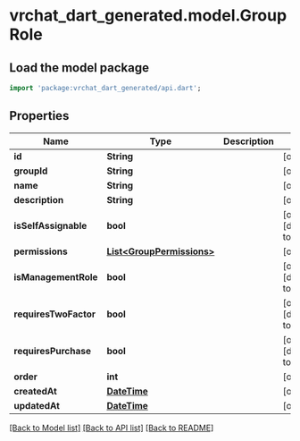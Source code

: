 # vrchat_dart_generated.model.GroupRole

## Load the model package
```dart
import 'package:vrchat_dart_generated/api.dart';
```

## Properties
Name | Type | Description | Notes
------------ | ------------- | ------------- | -------------
**id** | **String** |  | [optional] 
**groupId** | **String** |  | [optional] 
**name** | **String** |  | [optional] 
**description** | **String** |  | [optional] 
**isSelfAssignable** | **bool** |  | [optional] [default to false]
**permissions** | [**List&lt;GroupPermissions&gt;**](GroupPermissions.md) |  | [optional] 
**isManagementRole** | **bool** |  | [optional] [default to false]
**requiresTwoFactor** | **bool** |  | [optional] [default to false]
**requiresPurchase** | **bool** |  | [optional] [default to false]
**order** | **int** |  | [optional] 
**createdAt** | [**DateTime**](DateTime.md) |  | [optional] 
**updatedAt** | [**DateTime**](DateTime.md) |  | [optional] 

[[Back to Model list]](../README.md#documentation-for-models) [[Back to API list]](../README.md#documentation-for-api-endpoints) [[Back to README]](../README.md)


